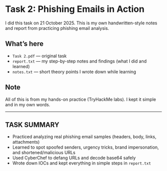 # Task 2: Phishing Emails in Action

I did this task on 21 October 2025. This is my own handwritten-style notes and report from practicing phishing email analysis.

## What’s here
- `Task 2.pdf` — original task
- `report.txt` — my step-by-step notes and findings (what I did and learned)
- `notes.txt` — short theory points I wrote down while learning

## Note
All of this is from my hands-on practice (TryHackMe labs). I kept it simple and in my own words.

---

## TASK SUMMARY

- Practiced analyzing real phishing email samples (headers, body, links, attachments)
- Learned to spot spoofed senders, urgency tricks, brand impersonation, and shortened/malicious URLs
- Used CyberChef to defang URLs and decode base64 safely
- Wrote down IOCs and kept everything in simple steps in `report.txt`